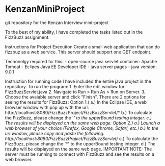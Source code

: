# KenzanMiniProject
git repository for the Kenzan Interview mini-project

To the best of my ability, I have completed the tasks listed out in the FizzBuzz assignment.

Instructions for Project Execution
	Create a small web application that can do fizzbuz as a web service. This server should support one GET endpoint.

Techonolgy required for this:
	- open-source java servlet container: Apache Tomcat
	- Eclipes Java EE Developer IDE
	- java server pages
	- java version: 9.0.1

Instruction for running code
	I have included the entire java project in the repository.
	To run the program:
		1. Enter the edit window for FizzBuzzServlet.java
		2. Navigate to Run > Run As > Run on Server.
		3. Choose the avaiable server and click "Finish".
		There are 2 options for seeing the results for FizzBuzz:
		Option 1.)
			a.) In the Eclipse IDE, a web browser window with pop up with the url: http://localhost:8080/FizzBuzzProject/FizzBuzzServlet/*
			b.) To calculate the FizzBuzz, please change the '*' to the upperBound testing integer.
			c.) The results will be displayed on the same web page.
		Option 2.)
			a.) Launch a web browser of your choice (Firefox, Google Chrome, Safari, etc.)
			b.) In the url window, please copy and paste the following: http://localhost:8080/FizzBuzzProject/FizzBuzzServlet/*
			c.) To calculate the FizzBuzz, please change the '*' to the upperBound testing integer.
			d.) The results will be displayed on the same web page. 
	IMPORTANT NOTE: The server must be running to connect with FizzBuzz and see the results on a web browser.
